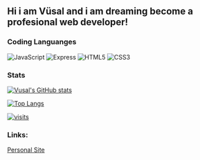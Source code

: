 <h2>Hi i am Vüsal and i am dreaming become a profesional web developer!</h2>

### Coding Languanges

![JavaScript](https://img.shields.io/badge/javascript-%23323330.svg?style=for-the-badge&logo=javascript&logoColor=%23F7DF1E)
![Express](https://img.shields.io/badge/express-%231572B6.svg?style=for-the-badge&logo=express&logoColor=white)
![HTML5](https://img.shields.io/badge/html5-%23E34F26.svg?style=for-the-badge&logo=html5&logoColor=white)
![CSS3](https://img.shields.io/badge/css3-%231572B6.svg?style=for-the-badge&logo=css3&logoColor=white)

### Stats

[![Vusal's GitHub stats](https://github-readme-stats.vercel.app/api?username=vsl-dev&show_icons=true&theme=radical)](https://vsldev.tk/github)

[![Top Langs](https://github-readme-stats.vercel.app/api/top-langs/?username=vsl-dev&layout=compact&theme=radical)](https://vsldev.tk/instagram)

[![visits](https://komarev.com/ghpvc/?username=vsl-dev)](https://vsldev.tk/)

<h3>Links:</h3>

<a href="https://vsldev.tk/">Personal Site</a>
